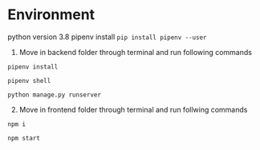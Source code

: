 # Environment 
   
   python version 3.8
   pipenv install `pip install pipenv --user`
    
1) Move in backend folder through terminal and run following commands

`pipenv install`

`pipenv shell`

`python manage.py runserver`

2) Move in frontend folder through terminal and run follwing commands

`npm i`

`npm start`